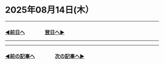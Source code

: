 # 2025年08月14日(木）

---

### [◀️前日へ](https://github.com/yuasys/chatty-journal/blob/main/2025/08/2025-08-13.md)&emsp;&emsp;&emsp;&emsp;[翌日へ▶️](https://github.com/yuasys/chatty-journal/blob/main/2025/08/2025-08-15.md)

---
---

### [◀️前の記事へ](https://github.com/yuasys/chatty-journal/blob/main/2025/08/2025-08-02.md)&emsp;&emsp;&emsp;&emsp;[次の記事へ▶️](https://github.com/yuasys/chatty-journal/blob/main/2025/08/2025-08-14.md)
